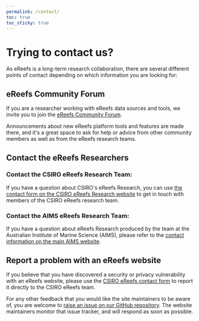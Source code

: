 ```yaml
---
permalink: /contact/
toc: true
toc_sticky: true
---
```


# Trying to contact us?

As eReefs is a long-term research collaboration, there are several different points of contact depending on which information you are looking for:

## eReefs Community Forum

If you are a researcher working with eReefs data sources and tools, we invite you to join the [eReefs Community Forum](https://forum.ereefs.info).  

Announcements about new eReefs platform tools and features are made there, and it's a great space to ask for help or advice from other community members as well as from the eReefs research teams.

## Contact the eReefs Researchers

### Contact the CSIRO eReefs Research Team:

If you have a question about CSIRO's eReefs Research, you can use [the contact form on the CSIRO eReefs Research website](https://research.csiro.au/ereefs/welcome-to-ereefs/contact/) to get in touch with members of the CSIRO eReefs research team.

### Contact the AIMS eReefs Research Team:

If you have a question about eReefs Research produced by the team at the Australian Institute of Marine Science (AIMS), please refer to the [contact information on the main AIMS website](https://www.aims.gov.au/docs/about/contacts.html).

## Report a problem with an eReefs website

If you believe that you have discovered a security or privacy vulnerability with an eReefs website, please use the [CSIRO eReefs contact form](https://research.csiro.au/ereefs/welcome-to-ereefs/contact/) to report it directly to the CSIRO eReefs team.

For any other feedback that you would like the site maintainers to be aware of, you are welcome to [raise an issue on our GitHub repository](https://github.com/eReefs/ereefs.github.io/issues).  The website maintainers monitor that issue tracker, and will respond as soon as possible.
